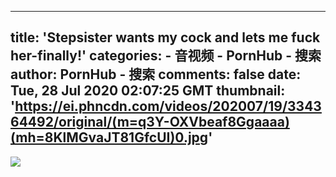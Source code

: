 
---
title: 'Stepsister wants my cock and lets me fuck her-finally!'
categories: 
    - 音视频
    - PornHub - 搜索
author: PornHub - 搜索
comments: false
date: Tue, 28 Jul 2020 02:07:25 GMT
thumbnail: 'https://ei.phncdn.com/videos/202007/19/334364492/original/(m=q3Y-OXVbeaf8Ggaaaa)(mh=8KlMGvaJT81GfcUI)0.jpg'
---

<div>   
<img src="https://ei.phncdn.com/videos/202007/19/334364492/original/(m=q3Y-OXVbeaf8Ggaaaa)(mh=8KlMGvaJT81GfcUI)0.jpg" referrerpolicy="no-referrer">  
</div>
            